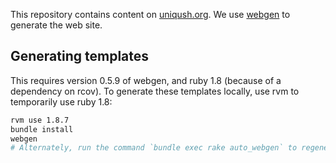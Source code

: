 
This repository contains content on [uniqush.org](http://uniqush.org). We use [webgen](http://webgen.rubyforge.org/) to generate the web site.

Generating templates
--------------------

This requires version 0.5.9 of webgen, and ruby 1.8 (because of a dependency on rcov). To generate these templates locally, use rvm to temporarily use ruby 1.8:

```bash
rvm use 1.8.7
bundle install
webgen
# Alternately, run the command `bundle exec rake auto_webgen` to regenerate the site in the background as changes are made.
```
